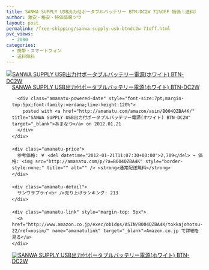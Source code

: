 ```yaml
---
title: SANWA SUPPLY USB出力付ポータブルバッテリー BTN-DC2W 71%OFF 特価！送料無料！
author: 激安・格安・特価情報ツウ
layout: post
permalink: /free-shipping/sanwa-supply-usb-btndc2w-71off.html
pvc_views:
  - 2080
categories:
  - 携帯・スマートフォン
  - 送料無料
---
```

<div class="amanatu-box" style="margin-bottom:0px;">
  <div class="amanatu-image" style="float:left;">
    <a href="http://www.amazon.co.jp/exec/obidos/ASIN/B004QZBA4K/tokkajohotsu-22/ref=nosim/" name="amanatulink" target="_blank"><img src="http://i2.wp.com/ecx.images-amazon.com/images/I/31pV3PAEnZL._SL160_.jpg?w=546" alt="SANWA SUPPLY USB出力付ポータブルバッテリー電源(ホワイト) BTN-DC2W" style="border: none;" data-recalc-dims="1" /></a>
  </div>
  
  <div class="amanatu-info" style="float:left;margin-left:15px;line-height:120%">
    <div class="amanatu-name" style="margin-bottom:10px;line-height:120%">
      <a href="http://www.amazon.co.jp/exec/obidos/ASIN/B004QZBA4K/tokkajohotsu-22/ref=nosim/" name="amanatulink" target="_blank">SANWA SUPPLY USB出力付ポータブルバッテリー電源(ホワイト) BTN-DC2W</a> 
      
      <div class="amanatu-powered-date" style="font-size:7pt;margin-top:5px;font-family:verdana;line-height:120%">
        posted with <a href="http://amanatu.com/amazon/asin/B004QZBA4K/" title="SANWA SUPPLY USB出力付ポータブルバッテリー電源(ホワイト) BTN-DC2W" target="_blank">あまなつ</a> on 2012.01.21
      </div>
    </div>
    
    <div class="amanatu-price">
      参考価格: ￥ <del datetime="2012-01-21T11:07:30+00:00">2,709</del> → 価格: <img src="http://amanatu.com/p/?a=B004QZBA4K" style="border-style:none;" title="" alt="" /> <strong>通常配送無料</strong>
    </div>
    
    <div class="amanatu-detail">
      サンワサプライ<br />売り上げランキング: 213
    </div>
    
    <div class="amanatu-link" style="margin-top: 5px">
      <a href="http://www.amazon.co.jp/exec/obidos/ASIN/B004QZBA4K/tokkajohotsu-22/ref=nosim/" name="amanatulink" target="_blank">Amazon.co.jp で詳細を見る</a>
    </div>
  </div>
  
  <div class="amanatu-footer" style="clear: left">
  </div>
  
  <div class="amanatu-imageset">
    <div class="amanatu-image" style="float:left;">
      <a href="http://www.amazon.co.jp/exec/obidos/ASIN/B004QZBA4K/tokkajohotsu-22/ref=nosim/" name="amanatulink" target="_blank"><img src="http://i1.wp.com/ecx.images-amazon.com/images/I/41HIUd0BjTL._AA160_.jpg?w=546" alt="SANWA SUPPLY USB出力付ポータブルバッテリー電源(ホワイト) BTN-DC2W" style="border: none;" data-recalc-dims="1" /></a>
    </div>
    
    <div class="amanatu-image" style="float:left;">
      <a href="http://www.amazon.co.jp/exec/obidos/ASIN/B004QZBA4K/tokkajohotsu-22/ref=nosim/" name="amanatulink" target="_blank"><img src="http://i2.wp.com/ecx.images-amazon.com/images/I/41Fcm4F3dwL._AA160_.jpg?w=546" alt="SANWA SUPPLY USB出力付ポータブルバッテリー電源(ホワイト) BTN-DC2W" style="border: none;" data-recalc-dims="1" /></a>
    </div>
    
    <div class="amanatu-footer" style="clear: left">
    </div>
  </div>
</div>